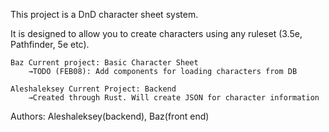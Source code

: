 This project is a DnD character sheet system.

It is designed to allow you to create characters using any ruleset (3.5e, Pathfinder, 5e etc).

    Baz Current project: Basic Character Sheet
        →TODO (FEB08): Add components for loading characters from DB

    Aleshaleksey Current Project: Backend
        →Created through Rust. Will create JSON for character information

Authors: Aleshaleksey(backend), Baz(front end)
